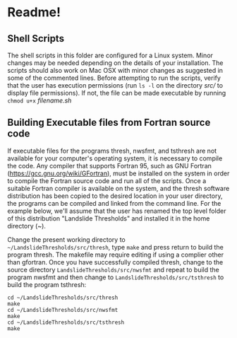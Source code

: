 Readme!
=======

Shell Scripts
-------------

The shell scripts in this folder are configured for a Linux system.  Minor changes may be needed depending on the details of your installation.  The scripts should also work on Mac OSX with minor changes as suggested in some of the commented lines.  Before attempting to run the scripts, verify that the user has execution permissions (run `ls -l` on the directory *src/* to display file permissions).  If not, the file can be made executable by running `chmod u+x` *filename.sh*

Building Executable files from Fortran source code
--------------------------------------------------

If executable files for the programs thresh, nwsfmt, and tsthresh are not available for your computer's operating system, it is necessary to compile the code.  Any compiler that supports Fortran 95, such as GNU Fortran (https://gcc.gnu.org/wiki/GFortran), must be installed on the system in order to compile the Fortran source code and run all of the scripts.  Once a suitable Fortran compiler is available on the system, and the thresh software distribution has been copied to the desired location in your user directory, the programs can be compiled and linked from the command line.  For the example below, we'll assume that the user has renamed the top level folder of this distribution "Landslide Thresholds" and installed it in the home directory (~).

Change the present working directory to `~/LandslideThresholds/src/thresh`, type `make` and press return to build the program thresh.  The makefile may require editing if using a complier other than gfortran.  Once you have successfully compiled thresh, change to the source directory `LandslideThresholds/src/nwsfmt` and repeat to build the program nwsfmt and then change to `LandslideThresholds/src/tsthresh` to build the program tsthresh:

    cd ~/LandslideThresholds/src/thresh
    make
    cd ~/LandslideThresholds/src/nwsfmt
    make
    cd ~/LandslideThresholds/src/tsthresh
    make


